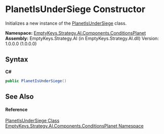 # PlanetIsUnderSiege Constructor 
 

Initializes a new instance of the <a href="T_EmptyKeys_Strategy_AI_Components_ConditionsPlanet_PlanetIsUnderSiege">PlanetIsUnderSiege</a> class.

**Namespace:**&nbsp;<a href="N_EmptyKeys_Strategy_AI_Components_ConditionsPlanet">EmptyKeys.Strategy.AI.Components.ConditionsPlanet</a><br />**Assembly:**&nbsp;EmptyKeys.Strategy.AI (in EmptyKeys.Strategy.AI.dll) Version: 1.0.0.0 (1.0.0.0)

## Syntax

**C#**<br />
``` C#
public PlanetIsUnderSiege()
```


## See Also


#### Reference
<a href="T_EmptyKeys_Strategy_AI_Components_ConditionsPlanet_PlanetIsUnderSiege">PlanetIsUnderSiege Class</a><br /><a href="N_EmptyKeys_Strategy_AI_Components_ConditionsPlanet">EmptyKeys.Strategy.AI.Components.ConditionsPlanet Namespace</a><br />